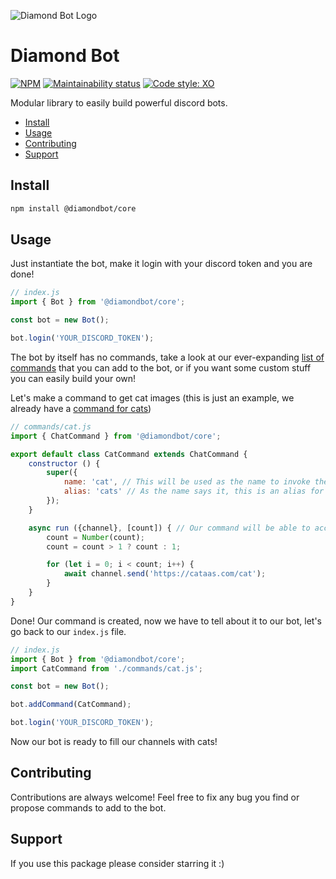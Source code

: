 ![Diamond Bot Logo](/logo.png)

# Diamond Bot

[![NPM](https://img.shields.io/npm/v/@diamondbot/core)](https://www.npmjs.com/package/@diamondbot/core)
[![Maintainability status](https://img.shields.io/codeclimate/maintainability/alvarocastro/diamondbot)](https://codeclimate.com/github/alvarocastro/diamondbot/maintainability)
[![Code style: XO](https://img.shields.io/badge/code_style-XO-5ed9c7.svg)](https://github.com/xojs/xo)

Modular library to easily build powerful discord bots.

- [Install](#install)
- [Usage](#usage)
- [Contributing](#contributing)
- [Support](#support)

## Install

```bash
npm install @diamondbot/core
```

## Usage

Just instantiate the bot, make it login with your discord token and you are done!

```js
// index.js
import { Bot } from '@diamondbot/core';

const bot = new Bot();

bot.login('YOUR_DISCORD_TOKEN');
```

The bot by itself has no commands, take a look at our ever-expanding [list of commands](/commands/README.md) that you can add to the bot, or if you want some custom stuff you can easily build your own!

Let's make a command to get cat images (this is just an example, we already have a [command for cats](/commands/cats))

```js
// commands/cat.js
import { ChatCommand } from '@diamondbot/core';

export default class CatCommand extends ChatCommand {
	constructor () {
		super({
			name: 'cat', // This will be used as the name to invoke the command, eg: !cat
			alias: 'cats' // As the name says it, this is an alias for the command, eg: !cats
		});
	}

	async run ({channel}, [count]) { // Our command will be able to accept a parameter, eg: !cat 3
		count = Number(count);
		count = count > 1 ? count : 1;

		for (let i = 0; i < count; i++) {
			await channel.send('https://cataas.com/cat');
		}
	}
}
```

Done! Our command is created, now we have to tell about it to our bot, let's go back to our `index.js` file.

```js
// index.js
import { Bot } from '@diamondbot/core';
import CatCommand from './commands/cat.js';

const bot = new Bot();

bot.addCommand(CatCommand);

bot.login('YOUR_DISCORD_TOKEN');
```

Now our bot is ready to fill our channels with cats!

## Contributing

Contributions are always welcome! Feel free to fix any bug you find or propose commands to add to the bot.

## Support

If you use this package please consider starring it :)
